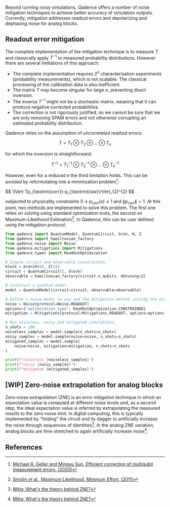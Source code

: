 Beyond running noisy simulations, Qadence offers a number of noise mitigation techniques to achieve better accuracy of simulation outputs. Currently, mitigation addresses readout errors and depolarizing and dephasing noise for analog blocks.

## Readout error mitigation

The complete implementation of the mitigation technique is to measure $T$ and classically apply $T^{−1}$ to measured probability distributions. However there are several limitations of this approach:

- The complete implementation requires $2^n$ characterization experiments (probability measurements), which is not scalable. The classical processing of the calibration data is also inefficient.
- The matrix $T$ may become singular for large $n$, preventing direct inversion.
- The inverse $T^{−1}$ might not be a stochastic matrix, meaning that it can produce negative corrected probabilities.
- The correction is not rigorously justified, so we cannot be sure that we are only removing SPAM errors and not otherwise corrupting an estimated probability distribution.

Qadence relies on the assumption of _uncorrelated_ readout errors:

$$
T=T_1\otimes T_2\otimes \dots \otimes T_n
$$

for which the inversion is straightforward:

$$
T^{-1}=T_1^{-1}\otimes T_2^{-1}\otimes \dots \otimes T_n^{-1}
$$

However, even for a reduced $n$ the third limitation holds. This can be avoided by reformulating into a minimization problem[^1]:

$$
\lVert Tp_{\textrm{corr}}-p_{\textrm{raw}\rVert_{2}^{2}
$$

subjected to physicality constraints $0 \leq p_{corr}(x) \leq 1$ and $\lVert p_{corr} \rVert = 1$. At this point, two methods are implemented to solve this problem. The first one relies on solving using standard optimization tools, the second on Maximum-Likelihood Estimation[^2]. In Qadence, this can be user defined using the mitigation protocol:

```python exec="on" source="material-block" session="mitigation" result="json"
from qadence import QuantumModel, QuantumCircuit, kron, H, Z
from qadence import hamiltonian_factory
from qadence.noise import Noise
from qadence.mitigations import Mitigations
from qadence.types import ReadOutOptimization

# Simple circuit and observable construction.
block = kron(H(0), Z(1))
circuit = QuantumCircuit(2, block)
observable = hamiltonian_factory(circuit.n_qubits, detuning=Z)

# Construct a quantum model.
model = QuantumModel(circuit=circuit, observable=observable)

# Define a noise model to use and the mitigation method solving the minimization problem:
noise = Noise(protocol=Noise.READOUT)
options={"optimization_type": ReadOutOptimization.CONSTRAINED}
mitigation = Mitigations(protocol=Mitigations.READOUT, options=options)

# Run noiseless, noisy and mitigated simulations.
n_shots = 100
noiseless_samples = model.sample(n_shots=n_shots)
noisy_samples = model.sample(noise=noise, n_shots=n_shots)
mitigated_samples = model.sample(
    noise=noise, mitigation=mitigation, n_shots=n_shots
)

print(f"noiseless {noiseless_samples}")
print(f"noisy {noisy_samples}")
print(f"mitigated {mitigated_samples}")
```

## [WIP] Zero-noise extrapolation for analog blocks

Zero-noise extrapolation (ZNE) is an error mitigation technique in which an expectation value is computed at different noise levels and, as a second step, the ideal expectation value is inferred by extrapolating the measured results to the zero-noise limit. In digital computing, this is typically implemented by "folding" the circuit and its dagger to artificially increase the noise through sequences of identities[^3]. In the analog ZNE variation, analog blocks are time stretched to again artificially increase noise[^3].


## References

[^1]: [Michael R. Geller and Mingyu Sun, Efficient correction of multiqubit measurement errors, (2020)](https://arxiv.org/abs/2001.09980)

[^2]: [Smolin _et al._, Maximum Likelihood, Minimum Effort, (2011)](https://arxiv.org/abs/1106.5458)

[^3]: [Mitiq: What's the theory behind ZNE?](https://mitiq.readthedocs.io/en/stable/guide/zne-5-theory.html)

